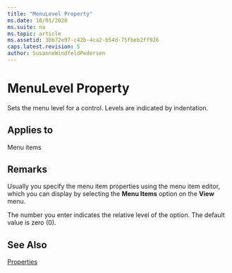 ```yaml
---
title: "MenuLevel Property"
ms.date: 10/01/2020
ms.suite: na
ms.topic: article
ms.assetid: 3bb72e97-c42b-4ca2-b54d-75fbeb2ff926
caps.latest.revision: 5
author: SusanneWindfeldPedersen
---
```


 

# MenuLevel Property
Sets the menu level for a control. Levels are indicated by indentation.  
  
## Applies to  
 Menu items  
  
## Remarks  
 Usually you specify the menu item properties using the menu item editor, which you can display by selecting the **Menu Items** option on the **View** menu.  
  
 The number you enter indicates the relative level of the option. The default value is zero (0).  
  
## See Also  
 [Properties](devenv-properties.md)